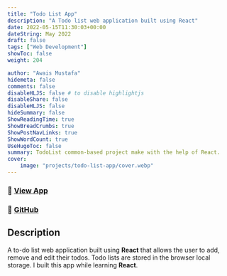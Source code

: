 ```yaml
---
title: "Todo List App"
description: "A Todo list web application built using React"
date: 2022-05-15T11:30:03+00:00
dateString: May 2022
draft: false
tags: ["Web Development"]
showToc: false
weight: 204

author: "Awais Mustafa"
hidemeta: false
comments: false
disableHLJS: false # to disable highlightjs
disableShare: false
disableHLJS: false
hideSummary: false
ShowReadingTime: true
ShowBreadCrumbs: true
ShowPostNavLinks: true
ShowWordCount: true
UseHugoToc: false
summary: TodoList common-based project make with the help of React.
cover:
    image: "projects/todo-list-app/cover.webp"
--- 
```

### 🔗 [View App]()
### 🔗 [GitHub](https://github.com/awwais)

## Description

A to-do list web application built using **React** that allows the user to add,
remove and edit their todos. Todo lists are stored in the browser local storage. 
I built this app while learning **React**.
